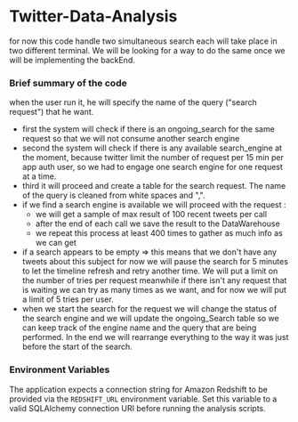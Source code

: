 # Twitter-Data-Analysis

for now this code handle two simultaneous search each will take place in two
different terminal. We will be looking for a way to do the same once we will be
implementing the backEnd. 

### Brief summary of the code

when the user run it, he will specify the name of the query ("search request") 
that he want.

* first the system will check if there is an ongoing_search for the same request so that we will 
not consume another search engine
* second the system will check if there is any available search_engine at the moment, because twitter 
limit the number of request per 15 min per app auth user, so we had to engage 
one search engine for one request at a time.
* third it will proceed and create a table for the search request. The name of the query is 
cleaned from white spaces and ",".
* if we find  a search engine is available we will proceed with the request :
     *   we will get a sample of max result of 100 recent tweets per call
     *   after the end of each call we save the result to the DataWarehouse
     *   we repeat this process at least 400 times to gather as much info as we can get
* if a search appears to be empty => this means that we don't have any tweets about
  this subject for now we will pause the search for 5 minutes to let the timeline refresh
  and retry another time. We will put a limit on the number of tries per request
  meanwhile if there isn't any request that is waiting we can try as many times as we want,
  and for now we will put a limit of 5 tries per user.
* when we start the search for the request we will change the status of the search engine
and we will update the ongoing_Search table so we can keep track of the engine name and the query
that are being performed. In the end we will rearrange everything to the way it was just before
the start of the search.

### Environment Variables

The application expects a connection string for Amazon Redshift to be provided
via the `REDSHIFT_URL` environment variable. Set this variable to a valid
SQLAlchemy connection URI before running the analysis scripts.
     
     